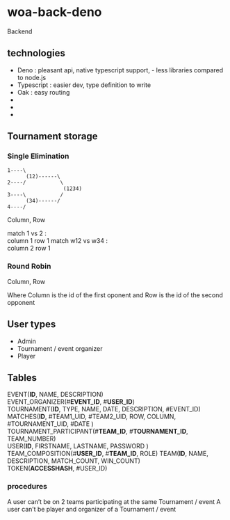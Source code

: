 # woa-back-deno

Backend

## technologies

- Deno : pleasant api, native typescript support, - less libraries compared to node.js
- Typescript : easier dev, type definition to write
- Oak : easy routing
-
-
-

## Tournament storage

### Single Elimination

```
1----\
      (12)------\
2----/           \
                  (1234)
3----\           /
      (34)------/
4----/

```

Column, Row

match 1 vs 2 :  
 column 1 row 1
match w12 vs w34 :  
 column 2 row 1

### Round Robin

Column, Row

Where Column is the id of the first oponent and Row is the id of the second opponent

## User types

- Admin
- Tournament / event organizer
- Player

## Tables

EVENT(**ID**, NAME, DESCRIPTION)  
EVENT_ORGANIZER(#**EVENT_ID**, #**USER_ID**)  
TOURNAMENT(**ID**, TYPE, NAME, DATE, DESCRIPTION, #EVENT_ID)  
MATCHES(**ID**, #TEAM1_UID, #TEAM2_UID, ROW, COLUMN, #TOURNAMENT_UID, #DATE )  
TOURNAMENT_PARTICIPANT(#**TEAM_ID**, #**TOURNAMENT_ID**, TEAM_NUMBER)  
USER(**ID**, FIRSTNAME, LASTNAME, PASSWORD )  
TEAM_COMPOSITION(#**USER_ID**, #**TEAM_ID**, ROLE)
TEAM(**ID**, NAME, DESCRIPTION, MATCH_COUNT, WIN_COUNT)  
TOKEN(**ACCESSHASH**, #USER_ID)

### procedures

A user can’t be on 2 teams participating at the same Tournament / event
A user can’t be player and organizer of a Tournament / event
